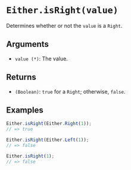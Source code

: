 # `Either.isRight(value)`

Determines whether or not the `value` is a `Right`.

## Arguments

* `value (*)`: The value.

## Returns

* `(Boolean)`: `true` for a `Right`; otherwise, `false`.

## Examples

```javascript
Either.isRight(Either.Right(1));
// => true

Either.isRight(Either.Left(1));
// => false

Either.isRight(1);
// => false
```

